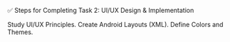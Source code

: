 ✅ Steps for Completing Task 2: UI/UX Design & Implementation

 Study UI/UX Principles.
 Create Android Layouts (XML).
  Define Colors and Themes.

 
